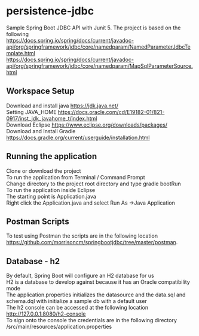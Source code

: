 # persistence-jdbc
Sample Spring Boot JDBC API with Junit 5. The project is based on the following  
<https://docs.spring.io/spring/docs/current/javadoc-api/org/springframework/jdbc/core/namedparam/NamedParameterJdbcTemplate.html>  
<https://docs.spring.io/spring/docs/current/javadoc-api/org/springframework/jdbc/core/namedparam/MapSqlParameterSource.html> 

## Workspace Setup
Download and install java <https://jdk.java.net/>  
Setting JAVA_HOME  <https://docs.oracle.com/cd/E19182-01/821-0917/inst_jdk_javahome_t/index.html>  
Download Eclipse <https://www.eclipse.org/downloads/packages/>  
Download and Install Gradle <https://docs.gradle.org/current/userguide/installation.html>  

## Running the application
Clone or download the project  
To run the application from Terminal / Command Prompt   
Change directory to the project root directory and type gradle bootRun  
To run the application inside Eclipse  
The starting point is Application.java  
Right click the Application.java  and select Run As ->Java Application  

## Postman Scripts
To test using Postman the scripts are in the following location <https://github.com/morrisoncm/springbootjdbc/tree/master/postman>.

## Database - h2
By default, Spring Boot will configure an H2 database for us  
H2 is a  database to develop against because it has an Oracle compatibility mode  
The application.properties initializes the datasource and the data.sql and schema.dql with initialize a sample db with a default user  
The h2 console can be accessed at the following location http://127.0.0.1:8080/h2-console  
To sign onto the console the credentials are in the following directory /src/main/resources/application.properties  

